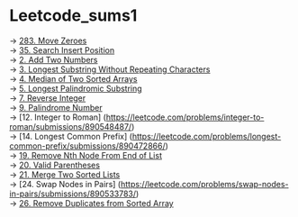 # Leetcode_sums1

-> [283. Move Zeroes](https://leetcode.com/problems/move-zeroes/submissions/1005393812/)
<br>
-> [35. Search Insert Position](https://leetcode.com/problems/search-insert-position/submissions/890480472/)
<br>
-> [2. Add Two Numbers](https://leetcode.com/problems/add-two-numbers/submissions/889858601/)
<br>
-> [3. Longest Substring Without Repeating Characters](https://leetcode.com/problems/longest-substring-without-repeating-characters/submissions/889940817/)
<br>
-> [4. Median of Two Sorted Arrays](https://leetcode.com/problems/median-of-two-sorted-arrays/submissions/887881641/)
<br>
-> [5. Longest Palindromic Substring](https://leetcode.com/problems/longest-palindromic-substring/submissions/895161305/)
<br>
-> [7. Reverse Integer](https://leetcode.com/problems/reverse-integer/submissions/889878854/)
<br>
-> [9. Palindrome Number](https://leetcode.com/problems/palindrome-number/submissions/790703708/)
<br>
-> [12. Integer to Roman] (https://leetcode.com/problems/integer-to-roman/submissions/890548487/)
<br>
-> [14. Longest Common Prefix] (https://leetcode.com/problems/longest-common-prefix/submissions/890472866/)
<br>
-> [19. Remove Nth Node From End of List](https://leetcode.com/problems/remove-nth-node-from-end-of-list/submissions/889885855/)
<br>
-> [20. Valid Parentheses](https://leetcode.com/problems/valid-parentheses/submissions/975518348/)
<br>
-> [21. Merge Two Sorted Lists](https://leetcode.com/problems/merge-two-sorted-lists/submissions/889865672/)
<br>
-> [24. Swap Nodes in Pairs] (https://leetcode.com/problems/swap-nodes-in-pairs/submissions/890533783/)
<br>
-> [26. Remove Duplicates from Sorted Array](https://leetcode.com/problems/remove-duplicates-from-sorted-array/submissions/1004580699/)
